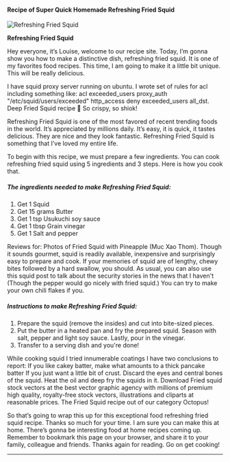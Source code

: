             

#### Recipe of Super Quick Homemade Refreshing Fried Squid

![Refreshing Fried Squid](https://img-global.cpcdn.com/recipes/5533675329421312/751x532cq70/refreshing-fried-squid-recipe-main-photo.jpg)

**Refreshing Fried Squid**

Hey everyone, it’s Louise, welcome to our recipe site. Today, I’m gonna show you how to make a distinctive dish, refreshing fried squid. It is one of my favorites food recipes. This time, I am going to make it a little bit unique. This will be really delicious.

I have squid proxy server running on ubuntu. I wrote set of rules for acl including something like: acl exceeded\_users proxy\_auth "/etc/squid/users/exceeded" http\_access deny exceeded\_users all\_dst. Deep Fried Squid recipe 🦑 So crispy, so shiok!

Refreshing Fried Squid is one of the most favored of recent trending foods in the world. It’s appreciated by millions daily. It’s easy, it is quick, it tastes delicious. They are nice and they look fantastic. Refreshing Fried Squid is something that I’ve loved my entire life.

To begin with this recipe, we must prepare a few ingredients. You can cook refreshing fried squid using 5 ingredients and 3 steps. Here is how you cook that.

##### The ingredients needed to make Refreshing Fried Squid:

1.  Get 1 Squid
2.  Get 15 grams Butter
3.  Get 1 tsp Usukuchi soy sauce
4.  Get 1 tbsp Grain vinegar
5.  Get 1 Salt and pepper

Reviews for: Photos of Fried Squid with Pineapple (Muc Xao Thom). Though it sounds gourmet, squid is readily available, inexpensive and surprisingly easy to prepare and cook. If your memories of squid are of lengthy, chewy bites followed by a hard swallow, you should. As usual, you can also use this squid post to talk about the security stories in the news that I haven't (Though the pepper would go nicely with fried squid.) You can try to make your own chili flakes if you.

##### Instructions to make Refreshing Fried Squid:

1.  Prepare the squid (remove the insides) and cut into bite-sized pieces.
2.  Put the butter in a heated pan and fry the prepared squid. Season with salt, pepper and light soy sauce. Lastly, pour in the vinegar.
3.  Transfer to a serving dish and you're done!

While cooking squid I tried innumerable coatings I have two conclusions to report: If you like cakey batter, make what amounts to a thick pancake batter If you just want a little bit of crust. Discard the eyes and central bones of the squid. Heat the oil and deep fry the squids in it. Download Fried squid stock vectors at the best vector graphic agency with millions of premium high quality, royalty-free stock vectors, illustrations and cliparts at reasonable prices. The Fried Squid recipe out of our category Octopus!

So that’s going to wrap this up for this exceptional food refreshing fried squid recipe. Thanks so much for your time. I am sure you can make this at home. There’s gonna be interesting food at home recipes coming up. Remember to bookmark this page on your browser, and share it to your family, colleague and friends. Thanks again for reading. Go on get cooking!

* * *